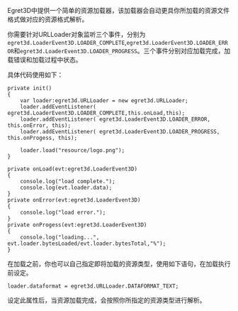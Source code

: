 
Egret3D中提供一个简单的资源加载器，该加载器会自动更具你所加载的资源文件格式做对应的资源格式解析。

你需要针对URLLoader对象监听三个事件，分别为`egret3d.LoaderEvent3D.LOADER_COMPLETE`,`egret3d.LoaderEvent3D.LOADER_ERROR`和`egret3d.LoaderEvent3D.LOADER_PROGRESS`。三个事件分别对应加载完成，加载错误和加载过程中状态。

具体代码使用如下：

```
private init()
{
	var loader:egret3d.URLLoader = new egret3d.URLLoader;
	loader.addEventListener( egret3d.LoaderEvent3D.LOADER_COMPLETE,this.onLoad,this);
	loader.addEventListener( egret3d.LoaderEvent3D.LOADER_ERROR, this.onError, this);
	loader.addEventListener( egret3d.LoaderEvent3D.LOADER_PROGRESS, this.onProgess, this);

	loader.load("resource/logo.png");
}

private onLoad(evt:egret3d.LoaderEvent3D)
{
	console.log("load complete.");
	console.log(evt.loader.data);
}
private onError(evt:egret3d.LoaderEvent3D)
{
	console.log("load error.");
}
private onProgess(evt:egret3d.LoaderEvent3D)
{
	console.log("loading...", evt.loader.bytesLoaded/evt.loader.bytesTotal,"%");
}
```

在加载之前，你也可以自己指定即将加载的资源类型，使用如下语句，在加载执行前设定。

```
loader.dataformat = egret3d.URLLoader.DATAFORMAT_TEXT;
```

设定此属性后，当资源加载完成，会按照你所指定的资源类型进行解析。



